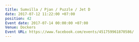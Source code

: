 ```yaml
---
title: Sumvilla / Pjan / Puzzle / Jet D
date: 2017-07-12 11:22:00 +07:00
position: 42
Event date: 2017-07-14 00:00:00 +07:00
Venue: Dockers
Event URL: https://www.facebook.com/events/451759961870586/
---
```



